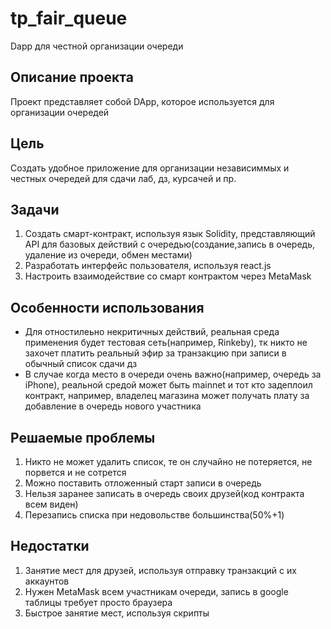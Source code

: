 # tp_fair_queue
Dapp для честной организации очереди
## Описание проекта
Проект представляет собой DApp, которое используется для организации очередей
## Цель
Создать удобное приложение для организации независиммых и честных очередей для сдачи лаб, дз, курсачей и пр.
## Задачи
1. Создать смарт-контракт, используя язык Solidity, представляющий API для базовых действий с очередью(создание,запись в очередь, удаление из очереди, обмен местами)
2. Разработать интерфейс пользователя, используя react.js
3. Настроить взаимодействие со смарт контрактом через MetaMask  
## Особенности использования
* Для отностилеьно некритичных действий, реальная среда применения будет тестовая сеть(например, Rinkeby), тк никто не захочет платить реальный эфир за транзакцию при записи в обычный список сдачи дз
* В случае когда место в очереди очень важно(например, очередь за iPhone), реальной средой может быть mainnet и тот кто задеплоил контракт, например, владелец магазина может получать плату за добавление в очередь нового участника
## Решаемые проблемы
1. Никто не может удалить список, те он случайно не потеряется, не порвется и не сотрется
2. Можно поставить отложенный старт записи в очередь
3. Нельзя заранее записать в очередь своих друзей(код контракта всем виден)
4. Перезапись списка при недовольстве большинства(50%+1)
## Недостатки
1. Занятие мест для друзей, используя отправку транзакций с их аккаунтов  
2. Нужен MetaMask всем участникам очереди, запись в google таблицы требует просто браузера
3. Быстрое занятие мест, используя скрипты
